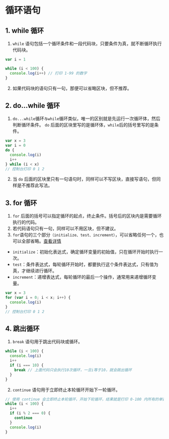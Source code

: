 # 循环语句

## 1. while 循环

1. `while` 语句包括一个循环条件和一段代码块，只要条件为真，就不断循环执行代码块。

```js
var i = 1

while (i < 100) {
  console.log(i++) // 打印 1-99 的数字
}
```

2. 如果代码块的语句只有一句，那便可以省略区块，但不推荐。

## 2. do...while 循环

1. `do...while`循环`与while`循环类似，唯一的区别就是先运行一次循环体，然后判断循环条件。 `do` 后面的区块里写的是循环体，`while`后的括号里写的是条件。

```js
var x = 3
var i = 0
do {
  console.log(i)
  i++
} while (i < x)
// 控制台打印 0 1 2
```

2. 当 `do` 后面的区块里只有一句语句时，同样可以不写区块，直接写语句，但同样是不推荐此写法。

## 3. for 循环

1. `for` 后面的括号可以指定循环的起点，终止条件。括号后的区块内是需要循环执行的代码。
2. 若代码语句只有一句，同样可以不用区块，但不建议。
3. `for`语句的三个部分`（initialize、test、increment）`，可以省略任何一个，也可以全部省略。[查看详情](https://developer.mozilla.org/zh-CN/docs/Web/JavaScript/Reference/Statements/for)

- `initialize`：初始化表达式，确定循环变量的初始值，只在循环开始时执行一次。
- `test`：条件表达式，每轮循环开始时，都要执行这个条件表达式，只有值为真，才继续进行循环。
- `increment`：递增表达式，每轮循环的最后一个操作，通常用来递增循环变量。

```js
var x = 3
for (var i = 0; i < x; i++) {
  console.log(i)
}
// 控制台打印 0 1 2
```

## 4. 跳出循环

1. `break` 语句用于跳出代码块或循环。

```js
while (i < 100) {
  console.log(i)
  i++
  if (i === 10) {
    break // 上面代码只会执行10次循环，一旦i等于10，就会跳出循环
  }
}
```

2. `continue` 语句用于立即终止本轮循环开始下一轮循环。

```js
// 使用 continue 会立即终止本轮循环，开始下轮循环，结果就是打印 0-100 内所有的单数
while (i < 100) {
  i++
  if (i % 2 === 0) {
    continue
  }
  console.log(i)
}
```
